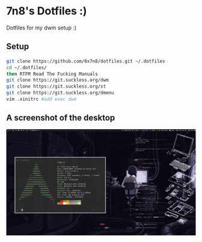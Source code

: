 # 7n8's Dotfiles :)

Dotfiles for my dwm setup :)

## Setup
```bash
git clone https://github.com/0x7n8/dotfiles.git ~/.dotfiles
cd ~/.dotfiles/
then RTFM Read The Fucking Manuals
git clone https://git.suckless.org/dwm
git clone https://git.suckless.org/st
git clone https://git.suckless.org/dmenu
vim .xinitrc #add exec dwm
```

## A screenshot of the desktop

![screen](https://raw.githubusercontent.com/0xZipp0/7n8/master/uploads/desktop.png)